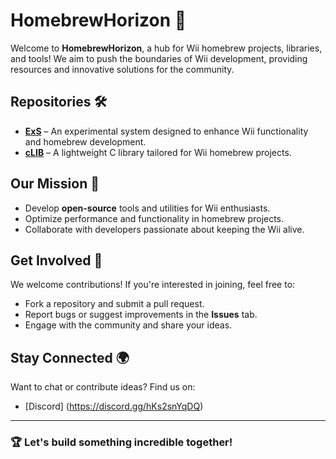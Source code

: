 # HomebrewHorizon 🌊

Welcome to **HomebrewHorizon**, a hub for Wii homebrew projects, libraries, and tools! We aim to push the boundaries of Wii development, providing resources and innovative solutions for the community. 

## Repositories 🛠️

- **[ExS](https://github.com/HomebrewHorizon/wii-exs)** – An experimental system designed to enhance Wii functionality and homebrew development.
- **[cLIB](https://github.com/HomebrewHorizon/wii-clib)** – A lightweight C library tailored for Wii homebrew projects.

## Our Mission 🚀

- Develop **open-source** tools and utilities for Wii enthusiasts.
- Optimize performance and functionality in homebrew projects.
- Collaborate with developers passionate about keeping the Wii alive.

## Get Involved 🤝

We welcome contributions! If you're interested in joining, feel free to:
- Fork a repository and submit a pull request.
- Report bugs or suggest improvements in the **Issues** tab.
- Engage with the community and share your ideas.


## Stay Connected 🌍

Want to chat or contribute ideas? Find us on:

- [Discord] (https://discord.gg/hKs2snYqDQ)

---

### 🏆 Let's build something incredible together!

